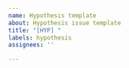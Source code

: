 ```yaml
---
name: Hypothesis template
about: Hypothesis issue template
title: "[HYP] "
labels: hypothesis
assignees: ''

---
```



